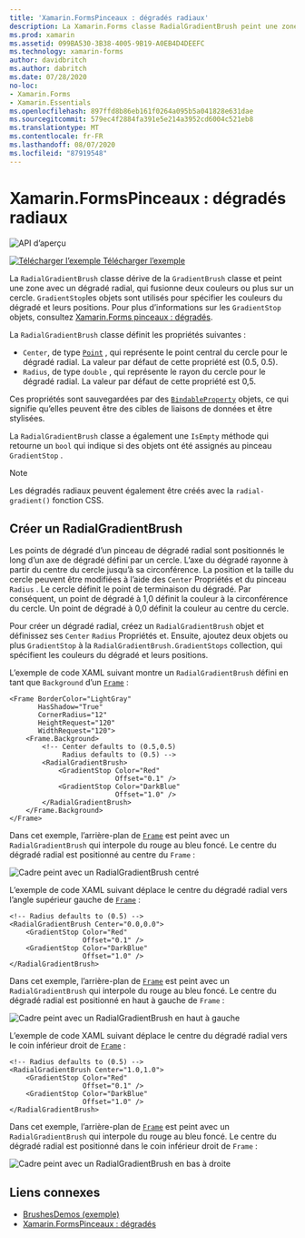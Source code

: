 ```yaml
---
title: 'Xamarin.FormsPinceaux : dégradés radiaux'
description: La Xamarin.Forms classe RadialGradientBrush peint une zone avec un dégradé radial.
ms.prod: xamarin
ms.assetid: 099BA530-3B38-4005-9B19-A0EB4D4DEEFC
ms.technology: xamarin-forms
author: davidbritch
ms.author: dabritch
ms.date: 07/28/2020
no-loc:
- Xamarin.Forms
- Xamarin.Essentials
ms.openlocfilehash: 897ffd8b86eb161f0264a095b5a041828e631dae
ms.sourcegitcommit: 579ec4f2884fa391e5e214a3952cd6004c521eb8
ms.translationtype: MT
ms.contentlocale: fr-FR
ms.lasthandoff: 08/07/2020
ms.locfileid: "87919548"
---
```

# <a name="no-locxamarinforms-brushes-radial-gradients"></a>Xamarin.FormsPinceaux : dégradés radiaux

![API d’aperçu](~/media/shared/preview.png "Cette API est actuellement en préversion.")

[![Télécharger l’exemple](~/media/shared/download.png) Télécharger l’exemple](https://github.com/xamarin/xamarin-forms-samples/tree/master/UserInterface/BrushDemos)

La `RadialGradientBrush` classe dérive de la `GradientBrush` classe et peint une zone avec un dégradé radial, qui fusionne deux couleurs ou plus sur un cercle. `GradientStop`les objets sont utilisés pour spécifier les couleurs du dégradé et leurs positions. Pour plus d’informations sur les `GradientStop` objets, consultez [ Xamarin.Forms pinceaux : dégradés](gradient.md).

La `RadialGradientBrush` classe définit les propriétés suivantes :

- `Center`, de type [`Point`](xref:Xamarin.Forms.Point) , qui représente le point central du cercle pour le dégradé radial. La valeur par défaut de cette propriété est (0.5, 0.5).
- `Radius`, de type `double` , qui représente le rayon du cercle pour le dégradé radial. La valeur par défaut de cette propriété est 0,5.

Ces propriétés sont sauvegardées par des [`BindableProperty`](xref:Xamarin.Forms.BindableProperty) objets, ce qui signifie qu’elles peuvent être des cibles de liaisons de données et être stylisées.

La `RadialGradientBrush` classe a également une `IsEmpty` méthode qui retourne un `bool` qui indique si des objets ont été assignés au pinceau `GradientStop` .

> [!NOTE]
> Les dégradés radiaux peuvent également être créés avec la `radial-gradient()` fonction CSS.

## <a name="create-a-radialgradientbrush"></a>Créer un RadialGradientBrush

Les points de dégradé d’un pinceau de dégradé radial sont positionnés le long d’un axe de dégradé défini par un cercle. L’axe du dégradé rayonne à partir du centre du cercle jusqu’à sa circonférence. La position et la taille du cercle peuvent être modifiées à l’aide des `Center` Propriétés et du pinceau `Radius` . Le cercle définit le point de terminaison du dégradé. Par conséquent, un point de dégradé à 1,0 définit la couleur à la circonférence du cercle. Un point de dégradé à 0,0 définit la couleur au centre du cercle.

Pour créer un dégradé radial, créez un `RadialGradientBrush` objet et définissez ses `Center` `Radius` Propriétés et. Ensuite, ajoutez deux objets ou plus `GradientStop` à la `RadialGradientBrush.GradientStops` collection, qui spécifient les couleurs du dégradé et leurs positions.

L’exemple de code XAML suivant montre un `RadialGradientBrush` défini en tant que `Background` d’un [`Frame`](xref:Xamarin.Forms.Frame) :

```xaml    
<Frame BorderColor="LightGray"
       HasShadow="True"
       CornerRadius="12"
       HeightRequest="120"
       WidthRequest="120">
    <Frame.Background>
        <!-- Center defaults to (0.5,0.5)
             Radius defaults to (0.5) -->
        <RadialGradientBrush>
            <GradientStop Color="Red"
                          Offset="0.1" />
            <GradientStop Color="DarkBlue"
                          Offset="1.0" />
        </RadialGradientBrush>
    </Frame.Background>
</Frame>
```

Dans cet exemple, l’arrière-plan de [`Frame`](xref:Xamarin.Forms.Frame) est peint avec un `RadialGradientBrush` qui interpole du rouge au bleu foncé. Le centre du dégradé radial est positionné au centre du `Frame` :

![Cadre peint avec un RadialGradientBrush centré](radialgradient-images/center.png)

L’exemple de code XAML suivant déplace le centre du dégradé radial vers l’angle supérieur gauche de [`Frame`](xref:Xamarin.Forms.Frame) :

```xaml
<!-- Radius defaults to (0.5) -->
<RadialGradientBrush Center="0.0,0.0">
    <GradientStop Color="Red"
                  Offset="0.1" />
    <GradientStop Color="DarkBlue"
                  Offset="1.0" />
</RadialGradientBrush>
```

Dans cet exemple, l’arrière-plan de [`Frame`](xref:Xamarin.Forms.Frame) est peint avec un `RadialGradientBrush` qui interpole du rouge au bleu foncé. Le centre du dégradé radial est positionné en haut à gauche de `Frame` :

![Cadre peint avec un RadialGradientBrush en haut à gauche](radialgradient-images/top-left.png)

L’exemple de code XAML suivant déplace le centre du dégradé radial vers le coin inférieur droit de [`Frame`](xref:Xamarin.Forms.Frame) :

```xaml
<!-- Radius defaults to (0.5) -->
<RadialGradientBrush Center="1.0,1.0">
    <GradientStop Color="Red"
                  Offset="0.1" />
    <GradientStop Color="DarkBlue"
                  Offset="1.0" />
</RadialGradientBrush>            
```

Dans cet exemple, l’arrière-plan de [`Frame`](xref:Xamarin.Forms.Frame) est peint avec un `RadialGradientBrush` qui interpole du rouge au bleu foncé. Le centre du dégradé radial est positionné dans le coin inférieur droit de `Frame` :

![Cadre peint avec un RadialGradientBrush en bas à droite](radialgradient-images/bottom-right.png)

## <a name="related-links"></a>Liens connexes

- [BrushesDemos (exemple)](https://github.com/xamarin/xamarin-forms-samples/tree/master/UserInterface/BrushDemos)
- [Xamarin.FormsPinceaux : dégradés](gradient.md)
